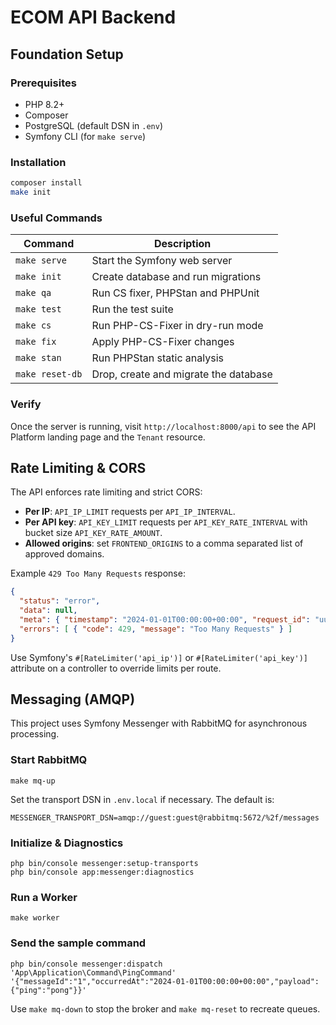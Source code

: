 # ECOM API Backend

## Foundation Setup

### Prerequisites

- PHP 8.2+
- Composer
- PostgreSQL (default DSN in `.env`)
- Symfony CLI (for `make serve`)

### Installation

```bash
composer install
make init
```

### Useful Commands

| Command | Description |
| --- | --- |
| `make serve` | Start the Symfony web server |
| `make init` | Create database and run migrations |
| `make qa` | Run CS fixer, PHPStan and PHPUnit |
| `make test` | Run the test suite |
| `make cs` | Run PHP-CS-Fixer in dry-run mode |
| `make fix` | Apply PHP-CS-Fixer changes |
| `make stan` | Run PHPStan static analysis |
| `make reset-db` | Drop, create and migrate the database |

### Verify

Once the server is running, visit `http://localhost:8000/api` to see the API Platform landing page and the `Tenant` resource.

## Rate Limiting & CORS

The API enforces rate limiting and strict CORS:

- **Per IP**: `API_IP_LIMIT` requests per `API_IP_INTERVAL`.
- **Per API key**: `API_KEY_LIMIT` requests per `API_KEY_RATE_INTERVAL` with bucket size `API_KEY_RATE_AMOUNT`.
- **Allowed origins**: set `FRONTEND_ORIGINS` to a comma separated list of approved domains.

Example `429 Too Many Requests` response:

```json
{
  "status": "error",
  "data": null,
  "meta": { "timestamp": "2024-01-01T00:00:00+00:00", "request_id": "uuid", "tenant_id": null },
  "errors": [ { "code": 429, "message": "Too Many Requests" } ]
}
```

Use Symfony's `#[RateLimiter('api_ip')]` or `#[RateLimiter('api_key')]` attribute on a controller to override limits per route.

## Messaging (AMQP)

This project uses Symfony Messenger with RabbitMQ for asynchronous processing.

### Start RabbitMQ

```
make mq-up
```

Set the transport DSN in `.env.local` if necessary. The default is:

```
MESSENGER_TRANSPORT_DSN=amqp://guest:guest@rabbitmq:5672/%2f/messages
```

### Initialize & Diagnostics

```
php bin/console messenger:setup-transports
php bin/console app:messenger:diagnostics
```

### Run a Worker

```
make worker
```

### Send the sample command

```
php bin/console messenger:dispatch 'App\Application\Command\PingCommand' '{"messageId":"1","occurredAt":"2024-01-01T00:00:00+00:00","payload":{"ping":"pong"}}'
```

Use `make mq-down` to stop the broker and `make mq-reset` to recreate queues.
